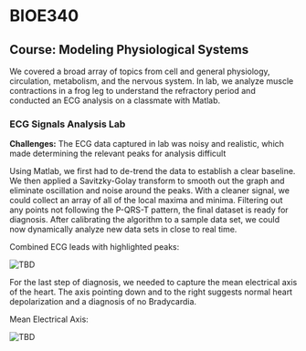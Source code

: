 # BIOE340

## Course: Modeling Physiological Systems

We covered a broad array of topics from cell and general physiology, circulation, metabolism, and the nervous system. In lab, we analyze muscle contractions in a frog leg to understand the refractory period and conducted an ECG analysis on a classmate with Matlab.

### ECG Signals Analysis Lab

**Challenges:** The ECG data captured in lab was noisy and realistic, which made determining the relevant peaks for analysis difficult

Using Matlab, we first had to de-trend the data to establish a clear baseline. We then applied a Savitzky-Golay transform to smooth out the graph and eliminate oscillation and noise around the peaks. With a cleaner signal, we could collect an array of all of the local maxima and minima. Filtering out any points not following the P-QRS-T pattern, the final dataset is ready for diagnosis. After calibrating the algorithm to a sample data set, we could now dynamically analyze new data sets in close to real time.

Combined ECG leads with highlighted peaks:

![TBD](./imgs/bioe340/mathematica_01.png)

For the last step of diagnosis, we needed to capture the mean electrical axis of the heart. The axis pointing down and to the right suggests normal heart depolarization and a diagnosis of no Bradycardia.

Mean Electrical Axis:

![TBD](./imgs/bioe340/mathematica_02.png)
